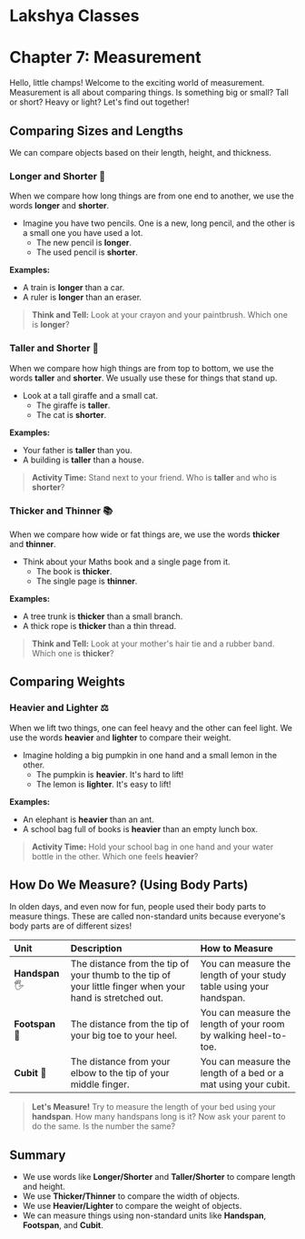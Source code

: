 # Lakshya Classes

# Chapter 7: Measurement

Hello, little champs! Welcome to the exciting world of measurement. Measurement is all about comparing things. Is something big or small? Tall or short? Heavy or light? Let's find out together!

## Comparing Sizes and Lengths

We can compare objects based on their length, height, and thickness.

### Longer and Shorter 📏

When we compare how long things are from one end to another, we use the words **longer** and **shorter**.

*   Imagine you have two pencils. One is a new, long pencil, and the other is a small one you have used a lot.
    *   The new pencil is **longer**.
    *   The used pencil is **shorter**.



**Examples:**
*   A train is **longer** than a car.
*   A ruler is **longer** than an eraser.

> **Think and Tell:** Look at your crayon and your paintbrush. Which one is **longer**?

### Taller and Shorter 🦒

When we compare how high things are from top to bottom, we use the words **taller** and **shorter**. We usually use these for things that stand up.

*   Look at a tall giraffe and a small cat.
    *   The giraffe is **taller**.
    *   The cat is **shorter**.



**Examples:**
*   Your father is **taller** than you.
*   A building is **taller** than a house.

> **Activity Time:** Stand next to your friend. Who is **taller** and who is **shorter**?

### Thicker and Thinner 📚

When we compare how wide or fat things are, we use the words **thicker** and **thinner**.

*   Think about your Maths book and a single page from it.
    *   The book is **thicker**.
    *   The single page is **thinner**.



**Examples:**
*   A tree trunk is **thicker** than a small branch.
*   A thick rope is **thicker** than a thin thread.

> **Think and Tell:** Look at your mother's hair tie and a rubber band. Which one is **thicker**?

## Comparing Weights

### Heavier and Lighter ⚖️

When we lift two things, one can feel heavy and the other can feel light. We use the words **heavier** and **lighter** to compare their weight.

*   Imagine holding a big pumpkin in one hand and a small lemon in the other.
    *   The pumpkin is **heavier**. It's hard to lift!
    *   The lemon is **lighter**. It's easy to lift!



**Examples:**
*   An elephant is **heavier** than an ant.
*   A school bag full of books is **heavier** than an empty lunch box.

> **Activity Time:** Hold your school bag in one hand and your water bottle in the other. Which one feels **heavier**?

## How Do We Measure? (Using Body Parts)

In olden days, and even now for fun, people used their body parts to measure things. These are called non-standard units because everyone's body parts are of different sizes!

| Unit | Description | How to Measure |
| :--- | :--- | :--- |
| **Handspan** 🖐️ | The distance from the tip of your thumb to the tip of your little finger when your hand is stretched out. | You can measure the length of your study table using your handspan. |
| **Footspan** 👣 | The distance from the tip of your big toe to your heel. | You can measure the length of your room by walking heel-to-toe. |
| **Cubit** 💪 | The distance from your elbow to the tip of your middle finger. | You can measure the length of a bed or a mat using your cubit. |

> **Let's Measure!** Try to measure the length of your bed using your **handspan**. How many handspans long is it? Now ask your parent to do the same. Is the number the same?

## Summary

*   We use words like **Longer/Shorter** and **Taller/Shorter** to compare length and height.
*   We use **Thicker/Thinner** to compare the width of objects.
*   We use **Heavier/Lighter** to compare the weight of objects.
*   We can measure things using non-standard units like **Handspan**, **Footspan**, and **Cubit**.